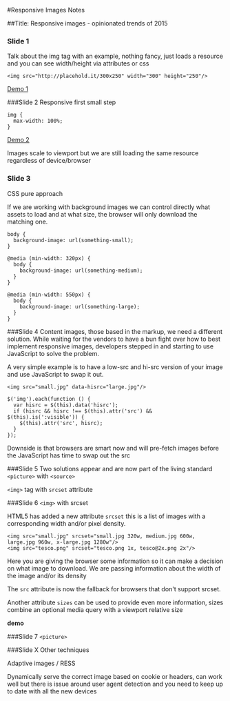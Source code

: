 #Responsive Images Notes

##Title: Responsive images - opinionated trends of 2015 

### Slide 1
Talk about the img tag with an example, nothing fancy, just loads a resource and you can see width/height via attributes or css


```
<img src="http://placehold.it/300x250" width="300" height="250"/>
```

[Demo 1](http://slides.tescobank.dev/responsive-images/demo-1.html)

###Slide 2
Responsive first small step

```
img {
  max-width: 100%;
} 
```

[Demo 2](http://slides.tescobank.dev/responsive-images/demo-2.html)

Images scale to viewport but we are still loading the same resource regardless of device/browser

### Slide 3
CSS pure approach

If we are working with background images we can control directly what assets to load and at what size, the browser will only download the matching one.

```
body { 
  background-image: url(something-small);
}

@media (min-width: 320px) {
  body {
    background-image: url(something-medium);
  }
}

@media (min-width: 550px) {
  body {
    background-image: url(something-large);
  }
}
```


###Slide 4
Content images, those based in the markup, we need a different solution.
While waiting for the vendors to have a bun fight over how to best implement responsive images, developers stepped in and starting to use JavaScript to solve the problem. 

A very simple example is to have a low-src and hi-src version of your image and use JavaScript to swap it out.

```
<img src="small.jpg" data-hisrc="large.jpg"/>
```

```
$('img').each(function () {
  var hisrc = $(this).data('hisrc');
  if (hisrc && hisrc !== $(this).attr('src') && $(this).is(':visible')) {
    $(this).attr('src', hisrc);
  }
});
```
Downside is that browsers are smart now and will pre-fetch images before the JavaScript has time to swap out the src

###Slide 5
Two solutions appear and are now part of the living standard
`<picture>` with `<source>` 

`<img>` tag with `srcset` attribute


###Slide 6
`<img>` with srcset

HTML5 has added a new attribute `srcset` this is a list of images with a corresponding width and/or pixel density.

```
<img src="small.jpg" srcset="small.jpg 320w, medium.jpg 600w, large.jpg 960w, x-large.jpg 1280w"/>
<img src="tesco.png" srcset="tesco.png 1x, tesco@2x.png 2x"/>
```

Here you are giving the browser some information so it can make a decision on what image to download. We are passing information about the width of the image and/or its density

The `src` attribute is now the fallback for browsers that don't support srcset.  

Another attribute `sizes` can be used to provide even more information, sizes combine an optional media query with a viewport relative size

**demo**

###Slide 7
`<picture>` 



###Slide X
Other techniques

Adaptive images / RESS 

Dynamically serve the correct image based on cookie or headers, can work well but there is issue around user agent detection and you need to keep up to date with all the new devices



